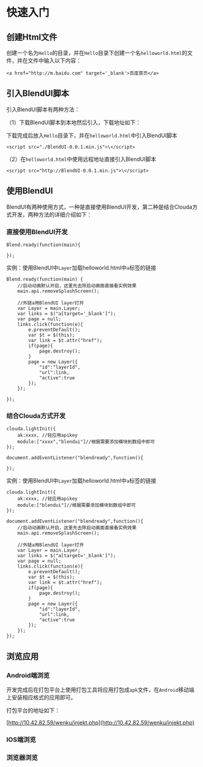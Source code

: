 # 快速入门

## 创建Html文件

创建一个名为`Hello`的目录，并在`Hello`目录下创建一个名`helloworld.html`的文件，并在文件中输入以下内容：

	<a href="http://m.baidu.com" target='_blank'>百度首页</a>
		
## 引入BlendUI脚本

引入BlendUI脚本有两种方法：

（1）下载BlendUI脚本到本地然后引入，下载地址如下：



下载完成后放入`Hello`目录下，并在`helloworld.html`中引入BlendUI脚本	
	
	<script src="./BlendUI-0.0.1.min.js">\</script>

（2）在`helloworld.html`中使用远程地址直接引入BlendUI脚本

	<script src="http://BlendUI-0.0.1.min.js">\</script>
	
## 使用BlendUI

BlendUI有两种使用方式，一种是直接使用BlendUI开发，第二种是结合Clouda方式开发，两种方法的详细介绍如下：


### 直接使用BlendUI开发

	Blend.ready(function(main){
	
	});


实例：使用BlendUI中`Layer`加载helloworld.html中`a`标签的链接

	Blend.ready(function(main) {
		//启动动画默认开启，这里先去除启动画面直接看实例效果
		main.api.removeSplashScreen();
				
		//外链a用BlendUI layer打开
		var Layer = main.Layer;
		var links = $("a[target='_blank']");
		var page = null;
		links.click(function(e){
			e.preventDefault();
			var $t = $(this);
			var link = $t.attr("href");
			if(page){ 
				page.destroy();
			}
			page = new Layer({
				"id":"layerId",
			   	"url":link,
			   	"active":true
			});
		});
			
	}); 

### 结合Clouda方式开发

	clouda.lightInit({
		ak:xxxx, //轻应用apikey
		module:["xxxx","blendui"]//根据需要添加模块到数组中即可
	});
	
	document.addEventListener("blendready",function(){
	
	});
	

实例：使用BlendUI中`Layer`加载helloworld.html中`a`标签的链接

	clouda.lightInit({
		ak:xxxx, //轻应用apikey
		module:["blendui"]//根据需要添加模块到数组中即可
	});
	
	document.addEventListener("blendready",function(){
		//启动动画默认开启，这里先去除启动画面直接看实例效果
		main.api.removeSplashScreen();
				
		//外链a用BlendUI layer打开
		var Layer = main.Layer;
		var links = $("a[target='_blank']");
		var page = null;
		links.click(function(e){
			e.preventDefault();
			var $t = $(this);
			var link = $t.attr("href");
			if(page){ 
				page.destroy();
			}
			page = new Layer({
				"id":"layerId",
			   	"url":link,
			   	"active":true
			});
		});
	});


## 浏览应用

### Android端浏览

开发完成后在打包平台上使用打包工具将应用打包成`apk`文件，在`Android`移动端上安装相应格式的应用即可。

打包平台的地址如下：

[http://10.42.82.59/wenku/injekt.php](http://10.42.82.59/wenku/injekt.php) 

### IOS端浏览



### 浏览器浏览



